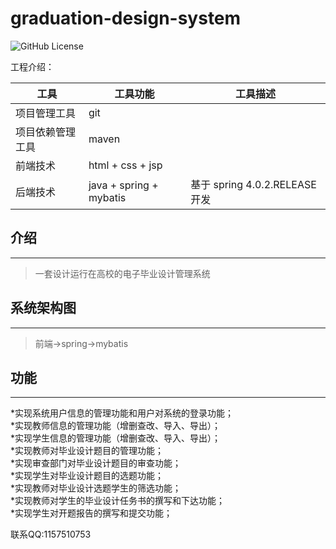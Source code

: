 # graduation-design-system

![GitHub License](https://img.shields.io/github/license/huangjunjie/graduation-system)

工程介绍：

| 工具       | 工具功能                    | 工具描述                        |
|----------|-------------------------|-----------------------------|
| 项目管理工具   | git                     |                             |
| 项目依赖管理工具 | maven                   |                             |
| 前端技术     | html + css + jsp        |                             |
| 后端技术     | java + spring + mybatis | 基于 spring 4.0.2.RELEASE  开发 |

## 介绍
---------------
> 一套设计运行在高校的电子毕业设计管理系统<br>

## 系统架构图
--------------
> 前端->spring->mybatis<br>

## 功能
-------------
*实现系统用户信息的管理功能和用户对系统的登录功能；<br>
*实现教师信息的管理功能（增删查改、导入、导出）；<br>
*实现学生信息的管理功能（增删查改、导入、导出）；<br>
*实现教师对毕业设计题目的管理功能；<br>
*实现审查部门对毕业设计题目的审查功能；<br>
*实现学生对毕业设计题目的选题功能；<br>
*实现教师对毕业设计选题学生的筛选功能；<br>
*实现教师对学生的毕业设计任务书的撰写和下达功能；<br>
*实现学生对开题报告的撰写和提交功能；<br>

联系QQ:1157510753<br>
